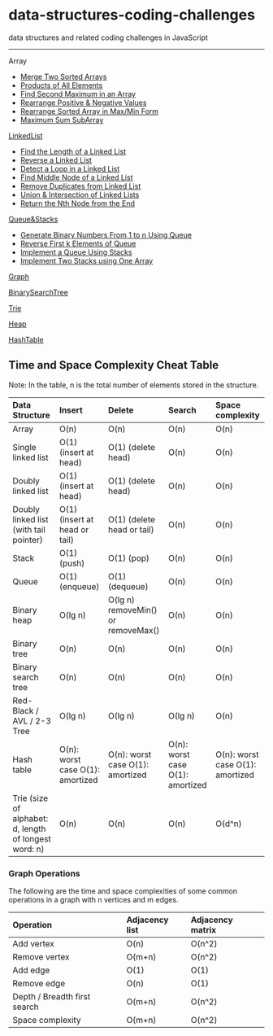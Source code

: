 # data-structures-coding-challenges

data structures and related coding challenges in JavaScript

---

Array

- [Merge Two Sorted Arrays](./Array/MergeTwoSortedArrays.js)
- [Products of All Elements](./Array/ProductsOfAllElements.js)
- [Find Second Maximum in an Array](./Array/FindSecondMaximumInArray.js)
- [Rearrange Positive & Negative Values](./Array/RearrangePositiveNegativeValues.js)
- [Rearrange Sorted Array in Max/Min Form](./Array/RearrangeSortedArrayMaxMinForm.js)
- [Maximum Sum SubArray](./Array/MaximumSumSubArray.js)

[LinkedList](./LinkedList/SinglyLinkedList.js)

- [Find the Length of a Linked List](./LinkedList/FindTheLengthOfLinkedList.js)
- [Reverse a Linked List](./LinkedList/ReverseLinkedList.js)
- [Detect a Loop in a Linked List](./LinkedList/DetectLoop.js)
- [Find Middle Node of a Linked List](./LinkedList/FindMiddleNodeOfLinkedList.js)
- [Remove Duplicates from Linked List](./LinkedList/RemoveDuplicatesFromLinkedList.js)
- [Union & Intersection of Linked Lists](./LinkedList/UnionAndIntersectionOfLinkedLists.js)
- [Return the Nth Node from the End](./LinkedList/ReturnNthNodeFromEnd.js)

[Queue&Stacks](./Queue&Stack/Queue.js)

- [Generate Binary Numbers From 1 to n Using Queue](./Queue&Stack/GenerateBinaryNumbersUsingQueue.js)
- [Reverse First k Elements of Queue](./Queue&Stack/ReverseFirstKElementsOfQueue.js)
- [Implement a Queue Using Stacks](./Queue&Stack/ImplementQueueUsingStacks.js)
- [Implement Two Stacks using One Array](./Queue&Stack/ImplementTwoStacksUsingArray.js)

[Graph](./Graph/Graph.js)

[BinarySearchTree](./BinarySearchTree/BinarySearchTree.js)

[Trie](./Trie/Trie.js)

[Heap](./Heap/MaxHeap.js)

[HashTable](./HashTable/HashTable.js)

## Time and Space Complexity Cheat Table

Note: In the table, n is the total number of elements stored in the structure.

| Data Structure                                        | Insert                           | Delete                             | Search                           | Space complexity                 |
| :---------------------------------------------------- | :------------------------------- | :--------------------------------- | :------------------------------- | :------------------------------- |
| Array                                                 | O(n)                             | O(n)                               | O(n)                             | O(n)                             |
| Single linked list                                    | O(1) (insert at head)            | O(1) (delete head)                 | O(n)                             | O(n)                             |
| Doubly linked list                                    | O(1) (insert at head)            | O(1) (delete head)                 | O(n)                             | O(n)                             |
| Doubly linked list (with tail pointer)                | O(1) (insert at head or tail)    | O(1) (delete head or tail)         | O(n)                             | O(n)                             |
| Stack                                                 | O(1) (push)                      | O(1) (pop)                         | O(n)                             | O(n)                             |
| Queue                                                 | O(1) (enqueue)                   | O(1) (dequeue)                     | O(n)                             | O(n)                             |
| Binary heap                                           | O(lg n)                          | O(lg n) removeMin() or removeMax() | O(n)                             | O(n)                             |
| Binary tree                                           | O(n)                             | O(n)                               | O(n)                             | O(n)                             |
| Binary search tree                                    | O(n)                             | O(n)                               | O(n)                             | O(n)                             |
| Red-Black / AVL / 2-3 Tree                            | O(lg n)                          | O(lg n)                            | O(lg n)                          | O(n)                             |
| Hash table                                            | O(n): worst case O(1): amortized | O(n): worst case O(1): amortized   | O(n): worst case O(1): amortized | O(n): worst case O(1): amortized |
| Trie (size of alphabet: d, length of longest word: n) | O(n)                             | O(n)                               | O(n)                             | O(d^n)                           |

### Graph Operations

The following are the time and space complexities of some common operations in a graph with n vertices and m edges.

| Operation                    | Adjacency list | Adjacency matrix |
| :--------------------------- | :------------- | :--------------- |
| Add vertex                   | O(n)           | O(n^2)           |
| Remove vertex                | O(m+n)         | O(n^2)           |
| Add edge                     | O(1)           | O(1)             |
| Remove edge                  | O(n)           | O(1)             |
| Depth / Breadth first search | O(m+n)         | O(n^2)           |
| Space complexity             | O(m+n)         | O(n^2)           |
